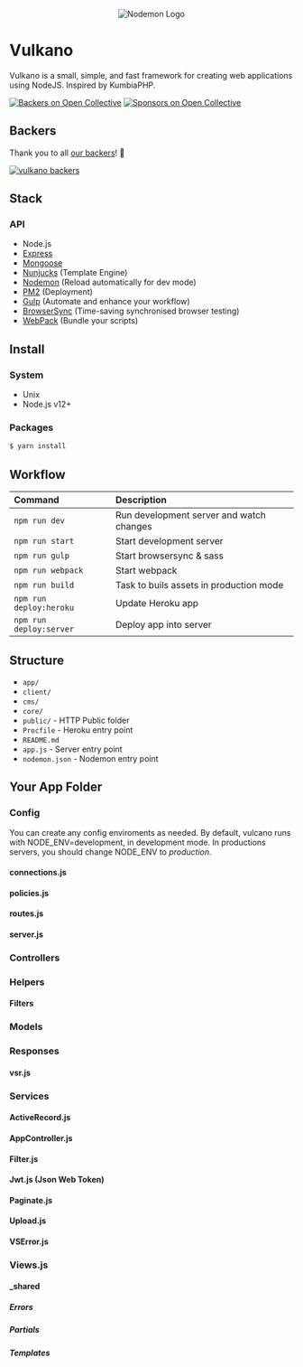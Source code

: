 <p align="center">
  <img src="https://avatars.githubusercontent.com/u/42077334?s=200&v=4" alt="Nodemon Logo">
</p>

# Vulkano

Vulkano is a small, simple, and fast framework for creating web applications using NodeJS. Inspired by KumbiaPHP.

[![Backers on Open Collective](https://opencollective.com/vulkanojs/backers/badge.svg)](#backers)
[![Sponsors on Open Collective](https://opencollective.com/vulkanojs/sponsors/badge.svg)](#sponsors)

## Backers

Thank you to all [our backers](https://opencollective.com/vulkanojs#backer)! 🙏

[![vulkano backers](https://opencollective.com/vulkanojs/tiers/backer.svg?avatarHeight=50)](https://opencollective.com/vulkanojs#backers)


## Stack

### API

- Node.js
- [Express](http://expressjs.com)
- [Mongoose](http://mongoosejs.com/)
- [Nunjucks](http://mozilla.github.io/nunjucks/) (Template Engine)
- [Nodemon](http://nodemon.io/) (Reload automatically for dev mode)
- [PM2](http://pm2.keymetrics.io/) (Deployment)
- [Gulp](https://gulpjs.com/) (Automate and enhance your workflow)
- [BrowserSync](https://www.browsersync.io/) (Time-saving synchronised browser testing)
- [WebPack](https://webpack.js.org/) (Bundle your scripts)

## Install

### System

- Unix
- Node.js v12+

### Packages

```bash
$ yarn install
```

## Workflow

| Command                         | Description                               |
| :------------------------------	| :---------------------------------------- |
| `npm run dev`                   | Run development server and watch changes	|
| `npm run start`                 | Start development server                  |
| `npm run gulp`                  | Start browsersync & sass                  |
| `npm run webpack`               | Start webpack                             |
| `npm run build`                 | Task to buils assets in production mode   |
| `npm run deploy:heroku`         | Update Heroku app                         |
| `npm run deploy:server`         | Deploy app into server                    |


## Structure

- `app/`
- `client/`
- `cms/`
- `core/`
- `public/` - HTTP Public folder
- `Procfile` - Heroku entry point
- `README.md`
- `app.js` - Server entry point
- `nodemon.json` - Nodemon entry point


## Your App Folder

### Config
You can create any config enviroments as needed. By default, vulcano runs with NODE_ENV=development, in development mode. In productions servers, you should change NODE_ENV to _production_.

#### connections.js

#### policies.js

#### routes.js

#### server.js

### Controllers

### Helpers

#### Filters

### Models

### Responses

#### vsr.js

### Services

#### ActiveRecord.js

#### AppController.js

#### Filter.js

#### Jwt.js (Json Web Token)

#### Paginate.js

#### Upload.js

#### VSError.js

### Views.js

#### _shared

##### Errors

##### Partials

##### Templates
